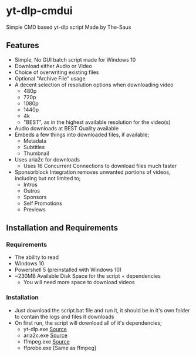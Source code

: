 # yt-dlp-cmdui
Simple CMD based yt-dlp script
Made by The-Saus

## Features
- Simple, No GUI batch script made for Windows 10
- Download either Audio or Video
- Choice of overwriting existing files
- Optional "Archive File" usage
- A decent selection of resolution options when downloading video
  - 480p
  - 720p
  - 1080p
  - 1440p
  - 4k
  - "BEST", as in the highest available resolution for the video(s)
- Audio downloads at BEST Quality available
- Embeds a few things into downloaded files, if available;
  - Metadata
  - Subtitles
  - Thumbnail
- Uses aria2c for downloads
  - Uses 16 Concurrent Connections to download files much faster
- Sponsorblock Integration removes unwanted portions of videos, including but not limited to;
  - Intros
  - Outros
  - Sponsors
  - Self Promotions
  - Previews

## Installation and Requirements
### Requirements
- The ability to read
- Windows 10
- Powershell 5 (preinstalled with Windows 10)
- ~230MB Available Disk Space for the script + dependencies
  - You will need more space to download videos

### Installation
- Just download the script.bat file and run it, it should be in it's own folder to contain the logs and files it downloads
- On first run, the script will download all of it's dependencies;
  - yt-dlp.exe [Source](https://github.com/yt-dlp/yt-dlp)
  - aria2c.exe [Source](https://github.com/aria2/aria2)
  - ffmpeg.exe [Source](https://github.com/BtbN/FFmpeg-Builds)
  - ffprobe.exe [Same as ffmpeg]
